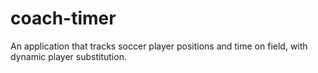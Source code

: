 # coach-timer
An application that tracks soccer player positions and time on field, with dynamic player substitution.
